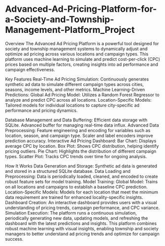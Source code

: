 # Advanced-Ad-Pricing-Platform-for-a-Society-and-Township-Management-Platform_Project
Overview
The Advanced Ad Pricing Platform is a powerful tool designed for society and township management systems to dynamically adjust and optimize ad pricing across various locations and campaign types. This platform uses machine learning to simulate and predict cost-per-click (CPC) prices based on multiple factors, creating insights into ad performance and campaign effectiveness.

Key Features
Real-Time Ad Pricing Simulation: Continuously generates synthetic ad data to simulate different campaign types across cities, seasons, income levels, and other metrics.
Machine Learning-Driven Predictions:
Global Ad Pricing Model: Utilizes a Random Forest Regressor to analyze and predict CPC across all locations.
Location-Specific Models: Tailored models for individual locations to capture city-specific ad performance and pricing dynamics.

Database Management and Data Buffering:
Efficient data storage with SQLite.
Advanced buffer for managing real-time data influx.
Advanced Data Preprocessing:
Feature engineering and encoding for variables such as location, season, and campaign type.
Scaler and label encoders improve prediction accuracy.
Interactive Ad Pricing Dashboard:
Bar Chart: Displays average CPC by location.
Box Plot: Shows CPC distribution, helping identify pricing outliers.
Pie Chart: Highlights the distribution of different campaign types.
Scatter Plot: Tracks CPC trends over time for ongoing analysis.

How It Works
Data Generation and Storage: Synthetic ad data is generated and stored in a structured SQLite database.
Data Loading and Preprocessing: Data is periodically loaded, cleaned, and encoded to create robust feature sets for model training.
Model Training:
Global Model: Trains on all locations and campaigns to establish a baseline CPC prediction.
Location-Specific Models: Models for each location that meet the minimum data requirement are trained for enhanced locality-specific insights.
Dashboard Creation: An interactive dashboard provides users with a visual understanding of pricing trends, campaign performance, and CPC variance.
Simulation Execution: The platform runs a continuous simulation, periodically generating new data, updating models, and refreshing the dashboard with the latest predictions and insights.
This platform combines robust machine learning with visual insights, enabling township and society managers to better understand ad pricing trends and optimize for campaign success.
